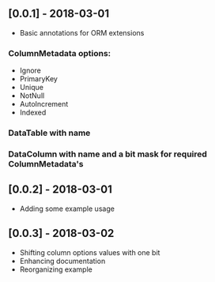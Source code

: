 ## [0.0.1] - 2018-03-01

* Basic annotations for ORM extensions

### ColumnMetadata options:

- Ignore
- PrimaryKey
- Unique
- NotNull
- AutoIncrement
- Indexed

### DataTable with name
### DataColumn with name and a bit mask for required ColumnMetadata's

## [0.0.2] - 2018-03-01

* Adding some example usage

## [0.0.3] - 2018-03-02

* Shifting column options values with one bit
* Enhancing documentation
* Reorganizing example 